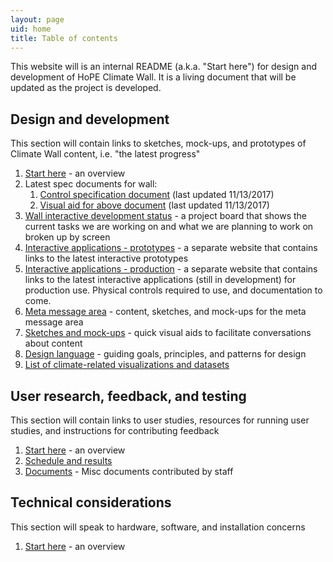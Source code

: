 ```yaml
---
layout: page
uid: home
title: Table of contents
---
```


This website will is an internal README (a.k.a. "Start here") for design and development of HoPE Climate Wall. It is a living document that will be updated as the project is developed.

## Design and development

This section will contain links to sketches, mock-ups, and prototypes of Climate Wall content, i.e. "the latest progress"

1. [Start here](design/README.html) - an overview
1. Latest spec documents for wall:
    1. [Control specification document](assets/docs/HoPE_wall_control_specifications.pdf) (last updated 11/13/2017)
    1. [Visual aid for above document](assets/wall_rhythm.png) (last updated 11/13/2017)
1. [Wall interactive development status](https://github.com/amnh-digital/hope-climate-ia/projects/1?fullscreen=true) - a project board that shows the current tasks we are working on and what we are planning to work on broken up by screen
1. [Interactive applications - prototypes](https://beefoo.github.io/climate-lab/) - a separate website that contains links to the latest interactive prototypes
1. [Interactive applications - production](https://amnh-digital.github.io/hope-climate-ia/) - a separate website that contains links to the latest interactive applications (still in development) for production use. Physical controls required to use, and documentation to come.
1. [Meta message area](design/meta.html) - content, sketches, and mock-ups for the meta message area
1. [Sketches and mock-ups](design/sketches.html) - quick visual aids to facilitate conversations about content
1. [Design language](design/language.html) - guiding goals, principles, and patterns for design
1. [List of climate-related visualizations and datasets](https://docs.google.com/document/d/1ESWwqXG4BXQTzJHK8P25ylZJd_dcMmUPbWRqFpiUbJ0/edit)

## User research, feedback, and testing

This section will contain links to user studies, resources for running user studies, and instructions for contributing feedback

1. [Start here](research/README.html) - an overview
1. [Schedule and results](research/studies.html)
1. [Documents](research/docs.html) - Misc documents contributed by staff

## Technical considerations

This section will speak to hardware, software, and installation concerns

1. [Start here](tech/README.html) - an overview
